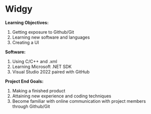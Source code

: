 # Widgy

**Learning Objectives:**
1. Getting exposure to Github/Git
2. Learning new software and languages
3. Creating a UI

**Software:**
1. Using C/C++ and .xml
2. Learning Microsoft .NET SDK
3. Visual Studio 2022 paired with GitHub

**Project End Goals:**
1. Making a finished product
2. Attaining new experience and coding techniques
3. Become familiar with online communication with project members through Github/Git
